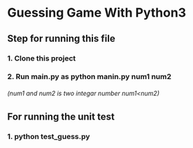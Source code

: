 # Guessing Game With Python3

## Step for running this file
### 1. Clone this project
### 2. Run main.py as python manin.py num1 num2  
###### *(num1 and num2 is two integar number num1<num2)*

## For running the unit test
### 1. python test_guess.py
